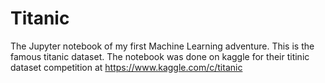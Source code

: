 # Titanic

The Jupyter notebook of my first Machine Learning adventure. This is the famous titanic dataset. The notebook was done on kaggle for their titinic dataset competition at https://www.kaggle.com/c/titanic
